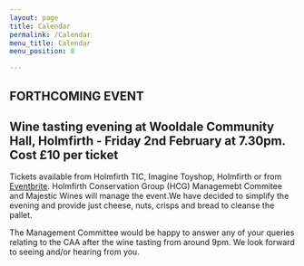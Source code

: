 ```yaml
---
layout: page
title: Calendar
permalink: /Calendar
menu_title: Calendar
menu_position: 8

---
```

## FORTHCOMING EVENT

## Wine tasting evening at Wooldale Community Hall, Holmfirth - Friday 2nd February at 7.30pm. Cost £10 per ticket

Tickets available from Holmfirth TIC, Imagine Toyshop, Holmfirth or from [Eventbrite](https://www.eventbrite.co.uk/e/wine-tasting-evening-tickets-42152640683). Holmfirth Conservation Group (HCG) Managemebt Commitee and Majestic Wines will manage the event.We have decided to simplify the evening and provide just cheese, nuts, crisps and bread to cleanse the pallet.

The Management Committee would be happy to answer any of your queries relating to  the CAA after the wine tasting from around 9pm.  We look forward to seeing and/or hearing from you.











